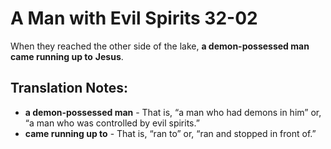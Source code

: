 A Man with Evil Spirits 32-02
===============================


When they reached the other side of the lake, **a demon-possessed man**
**came running up to** **Jesus**.

Translation Notes:
------------------

-   **a demon-possessed man** - That is, “a man who had demons in him”
    or, “a man who was controlled by evil spirits.”
-   **came running up to** - That is, “ran to” or, “ran and
stopped in
    front of.”

